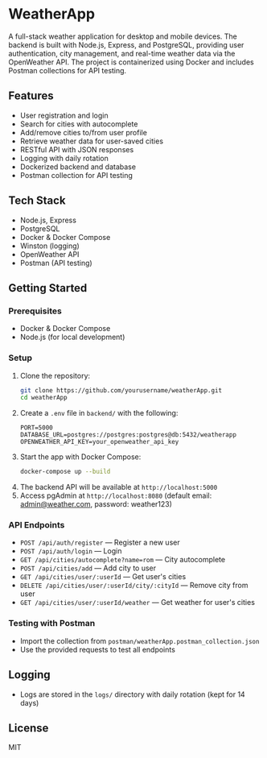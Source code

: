 # WeatherApp

A full-stack weather application for desktop and mobile devices. The backend is built with Node.js, Express, and PostgreSQL, providing user authentication, city management, and real-time weather data via the OpenWeather API. The project is containerized using Docker and includes Postman collections for API testing.

## Features
- User registration and login
- Search for cities with autocomplete
- Add/remove cities to/from user profile
- Retrieve weather data for user-saved cities
- RESTful API with JSON responses
- Logging with daily rotation
- Dockerized backend and database
- Postman collection for API testing

## Tech Stack
- Node.js, Express
- PostgreSQL
- Docker & Docker Compose
- Winston (logging)
- OpenWeather API
- Postman (API testing)

## Getting Started

### Prerequisites
- Docker & Docker Compose
- Node.js (for local development)

### Setup
1. Clone the repository:
   ```sh
   git clone https://github.com/yourusername/weatherApp.git
   cd weatherApp
   ```
2. Create a `.env` file in `backend/` with the following:
   ```env
   PORT=5000
   DATABASE_URL=postgres://postgres:postgres@db:5432/weatherapp
   OPENWEATHER_API_KEY=your_openweather_api_key
   ```
3. Start the app with Docker Compose:
   ```sh
   docker-compose up --build
   ```
4. The backend API will be available at `http://localhost:5000`
5. Access pgAdmin at `http://localhost:8080` (default email: admin@weather.com, password: weather123)

### API Endpoints
- `POST /api/auth/register` — Register a new user
- `POST /api/auth/login` — Login
- `GET /api/cities/autocomplete?name=rom` — City autocomplete
- `POST /api/cities/add` — Add city to user
- `GET /api/cities/user/:userId` — Get user's cities
- `DELETE /api/cities/user/:userId/city/:cityId` — Remove city from user
- `GET /api/cities/user/:userId/weather` — Get weather for user's cities

### Testing with Postman
- Import the collection from `postman/weatherApp.postman_collection.json`
- Use the provided requests to test all endpoints

## Logging
- Logs are stored in the `logs/` directory with daily rotation (kept for 14 days)

## License
MIT
